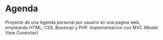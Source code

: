 # Agenda
Proyecto de una Agenda personal por usuario en una pagina web, empleando HTML, CSS, Boostrap y PHP. Implementacion con MVC (Model View Controller)
